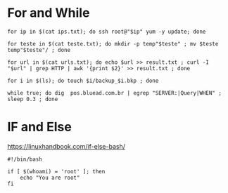 # For and While
```
for ip in $(cat ips.txt); do ssh root@"$ip" yum -y update; done
```
```
for teste in $(cat teste.txt); do mkdir -p temp"$teste" ; mv $teste temp"$teste"/ ; done 
```
```
for url in $(cat urls.txt); do echo $url >> result.txt ; curl -I "$url" | grep HTTP | awk '{print $2}' >> result.txt ; done 
```
```
for i in $(ls); do touch $i/backup_$i.bkp ; done
```
``` 
while true; do dig  pos.bluead.com.br | egrep "SERVER:|Query|WHEN" ; sleep 0.3 ; done
```

# IF and Else

https://linuxhandbook.com/if-else-bash/

```
#!/bin/bash

if [ $(whoami) = 'root' ]; then
	echo "You are root"
fi
```